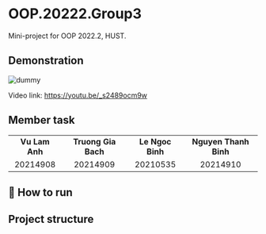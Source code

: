 OOP.20222.Group3
===
Mini-project for OOP 2022.2, HUST.

Demonstration
---
![dummy](https://github.com/BinhNguyenBG/OOP_Project/blob/dbab7554cd4bdf7cf853ff8b820755d25228ac4a/Demo.png)

Video link: https://youtu.be/_s2489ocm9w

Member task
---
|  |  |  |  |
| :---: | :---: | :---: | :---: |
| **Vu Lam Anh** | **Truong Gia Bach** | **Le Ngoc Binh** | **Nguyen Thanh Binh** |
| 20214908 | 20214909 | 20210535 | 20214910 |


## 🚀 How to run


## Project structure

    
